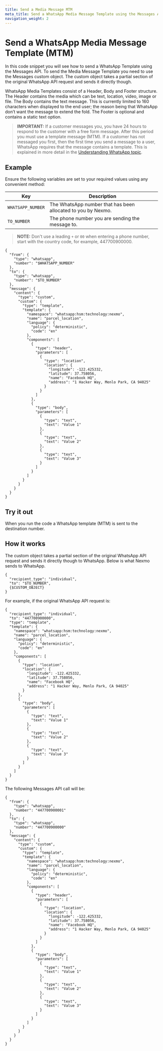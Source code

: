 ```yaml
---
title: Send a Media Message MTM
meta_title: Send a WhatsApp Media Message Template using the Messages API
navigation_weight: 2
---
```


# Send a WhatsApp Media Message Template (MTM)

In this code snippet you will see how to send a WhatsApp Template using the Messages API. To send the Media Message Template you need to use the Messages custom object. The custom object takes a partial section of the original WhatsApp API request and sends it directly though.

WhatsApp Media Templates consist of a Header, Body and Footer structure. The Header contains the media which can be text, location, video, image or file. The Body contains the text message. This is currently limited to 160 characters when displayed to the end user; the reason being that WhatsApp don’t want the message to extend the fold. The Footer is optional and contains a static text option.


> **IMPORTANT:** If a customer messages you, you have 24 hours to respond to the customer with a free form message. After this period you must use a template message (MTM). If a customer has not messaged you first, then the first time you send a message to a user, WhatsApp requires that the message contains a template. This is explained in more detail in the [Understanding WhatsApp topic](/messages/concepts/whatsapp).

## Example

Ensure the following variables are set to your required values using any convenient method:

Key | Description
-- | --
`WHATSAPP_NUMBER` | The WhatsApp number that has been allocated to you by Nexmo.
`TO_NUMBER` | The phone number you are sending the message to.

> **NOTE:** Don't use a leading `+` or `00` when entering a phone number, start with the country code, for example, 447700900000.

```
{
  "from": {
    "type": "whatsapp",
    "number": "$WHATSAPP_NUMBER"
  },
  "to": {
    "type": "whatsapp",
    "number": "$TO_NUMBER"
  },
  "message": {
    "content": {
      "type": "custom",
      "custom": {
        "type": "template",
        "template": {
          "namespace": "whatsapp:hsm:technology:nexmo",
          "name": "parcel_location",
          "language": {
            "policy": "deterministic",
            "code": "en"
          },
          "components": [
            {
              "type": "header",
              "parameters": [
                {
                  "type": "location",
                  "location": {
                    "longitude": -122.425332,
                    "latitude": 37.758056,
                    "name": "Facebook HQ",
                    "address": "1 Hacker Way, Menlo Park, CA 94025"
                  }
                }
              ]
            },
            {
              "type": "body",
              "parameters": [
                {
                  "type": "text",
                  "text": "Value 1"
                },
                {
                  "type": "text",
                  "text": "Value 2"
                },
                {
                  "type": "text",
                  "text": "Value 3"
                }
              ]
            }
          ]
        }
      }
    }
  }
}
```

## Try it out

When you run the code a WhatsApp template (MTM) is sent to the destination number.

## How it works

The custom object takes a partial section of the original WhatsApp API request and sends it directly though to WhatsApp. Below is what Nexmo sends to WhatsApp. 

```
{
  "recipient_type": "individual",
  "to": "$TO_NUMBER",
  {$CUSTOM_OBJECT}
}
```

For example, if the original WhatsApp API request is:

```
{
  "recipient_type": "individual",
  "to": "447700900000",
  "type": "template",
  "template": {
    "namespace": "whatsapp:hsm:technology:nexmo",
    "name": "parcel_location",
    "language": {
      "policy": "deterministic",
      "code": "en"
    },
    "components": [
      {
        "type": "location",
        "location": {
          "longitude": -122.425332,
          "latitude": 37.758056,
          "name": "Facebook HQ",
          "address": "1 Hacker Way, Menlo Park, CA 94025"
        }
      },
      {
        "type": "body",
        "parameters": [
          {
            "type": "text",
            "text": "Value 1"
          },
          {
            "type": "text",
            "text": "Value 2"
          },
          {
            "type": "text",
            "text": "Value 3"
          }
        ]
      }
    ]
  }
}
```

The following Messages API call will be:

```
{
  "from": {
    "type": "whatsapp",
    "number": "447700900001"
  },
  "to": {
    "type": "whatsapp",
    "number": "447700900000"
  },
  "message": {
    "content": {
      "type": "custom",
      "custom": {
        "type": "template",
        "template": {
          "namespace": "whatsapp:hsm:technology:nexmo",
          "name": "parcel_location",
          "language": {
            "policy": "deterministic",
            "code": "en"
          },
          "components": [
            {
              "type": "header",
              "parameters": [
                {
                  "type": "location",
                  "location": {
                    "longitude": -122.425332,
                    "latitude": 37.758056,
                    "name": "Facebook HQ",
                    "address": "1 Hacker Way, Menlo Park, CA 94025"
                  }
                }
              ]
            },
            {
              "type": "body",
              "parameters": [
                {
                  "type": "text",
                  "text": "Value 1"
                },
                {
                  "type": "text",
                  "text": "Value 2"
                },
                {
                  "type": "text",
                  "text": "Value 3"
                }
              ]
            }
          ]
        }
      }
    }
  }
}
```
